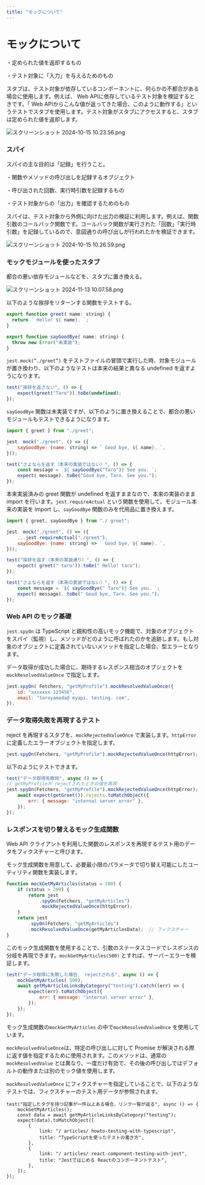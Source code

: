 ```yaml
---
title: "モックについて"
---
```


# モックについて

・定められた値を返却するもの

・テスト対象に「入力」を与えるためのもの

スタブは、テスト対象が依存しているコンポーネントに、何らかの不都合がある場合に使用します。例えば、 Web APIに依存しているテスト対象を検証するときです。「 Web APIからこんな値が返ってきた場合、このように動作する」というテストでスタブを使用します。テスト対象がスタブにアクセスすると、スタブは定められた値を返却します。

![スクリーンショット 2024-10-15 10.23.56.png](https://prod-files-secure.s3.us-west-2.amazonaws.com/4fc61ac9-b4cf-4a6f-b4b2-c624a50e6c56/ca8c1728-5dc8-4b36-bcca-4d063739a480/%E3%82%B9%E3%82%AF%E3%83%AA%E3%83%BC%E3%83%B3%E3%82%B7%E3%83%A7%E3%83%83%E3%83%88_2024-10-15_10.23.56.png)

### スパイ

スパイの主な目的は「記録」を行うこと。

・関数やメソッドの呼び出しを記録するオブジェクト

・呼び出された回数、実行時引数を記録するもの

・テスト対象からの「出力」を確認するためのもの 　

スパイは、テスト対象から外側に向けた出力の検証に利用します。例えば、関数引数のコールバック関数です。コールバック関数が実行された「回数」「実行時引数」を記録しているので、意図通りの呼び出しが行われたかを検証できます。

![スクリーンショット 2024-10-15 10.26.59.png](https://prod-files-secure.s3.us-west-2.amazonaws.com/4fc61ac9-b4cf-4a6f-b4b2-c624a50e6c56/00f850d4-d6a4-411f-b9ab-a465b11a1d2e/%E3%82%B9%E3%82%AF%E3%83%AA%E3%83%BC%E3%83%B3%E3%82%B7%E3%83%A7%E3%83%83%E3%83%88_2024-10-15_10.26.59.png)

### モックモジュールを使ったスタブ

都合の悪い依存モジュールなどを、スタブに置き換える。

![スクリーンショット 2024-11-13 10.07.58.png](https://prod-files-secure.s3.us-west-2.amazonaws.com/4fc61ac9-b4cf-4a6f-b4b2-c624a50e6c56/1feffa6d-a5b5-4dd3-87df-12015fd60993/%E3%82%B9%E3%82%AF%E3%83%AA%E3%83%BC%E3%83%B3%E3%82%B7%E3%83%A7%E3%83%83%E3%83%88_2024-11-13_10.07.58.png)

以下のような挨拶をリターンする関数をテストする。

```jsx
export function greet( name: string) {
  return ` Hello! ${ name}. `; 
} 

export function sayGoodBye( name: string) {
  throw new Error("未実装"); 
}
```

`jest.mock(”./greet”)` をテストファイルの冒頭で実行した時、対象モジュールが置き換わり、以下のようなテストは本来の結果と異なる undefined を返すようになります。

```jsx
test("挨拶を返さない", () => {
	expect(greet("Taro")).toBe(undefined);
});
```

`sayGoodBye` 関数は未実装ですが、以下のように置き換えることで、都合の悪いモジュールもテストできるようになります。

```jsx
import { greet } from "./greet"; 

jest. mock("./greet", () => ({
	sayGoodBye: (name: string) => ` Good bye, ${ name}. `,
})); 

test("さよならを返す（本来の実装ではない）", () => { 
	const message = `${ sayGoodBye("Taro")} See you. `; 
	expect( message). toBe("Good bye, Taro. See you."); 
});
```

本来実装済みの greet 関数が undefined を返すままなので、本来の実装のまま import を行います。`jest.requireActual` という関数を使用して、モジュール本来の実装を import し、`sayGoodBye` 関数のみを代用品に置き換えます。

```jsx
import { greet, sayGoodBye } from "./ greet"; 

jest. mock("./greet", () => ({
	...jest.requireActual("./greet"),
	sayGoodBye: (name: string) => ` Good bye, ${ name}. `,
})); 

test("挨拶を返す（本来の実装通り）", () => { 
	expect( greet(" taro")).toBe(" Hello! taro"); 
}); 

test("さよならを返す（本来の実装ではない）", () => { 
	const message = `${ sayGoodBye(" Taro")} See you. `; 
	expect( message). toBe(" Good bye, Taro. See you."); 
});
```

### Web API のモック基礎

`jest.spyOn` は TypeScript と親和性の高いモック機能で、対象のオブジェクトをスパイ（監視）し、メソッドがどのように呼ばれたのかを追跡します。もし対象のオブジェクトに定義されていないメソッドを指定した場合、型エラーとなります。

データ取得が成功した場合に、期待するレスポンス相当のオブジェクトを `mockResolvedValueOnce` で指定します。

```jsx
jest.spyOn( Fetchers, "getMyProfile").mockResolvedValueOnce({
	id: "xxxxxxx-123456", 
	email: "taroyamada@ myapi. testing. com", 
});
```

### データ取得失敗を再現するテスト

reject を再現するスタブを、`mockRejectedValueOnce` で実装します。`httpError` に定義したエラーオブジェクトを指定します。

```jsx
jest.spyOn(Fetchers, "getMyProfile").mockRejectedValueOnce(httpError);
```

以下のようにテストできます。

```jsx
test("データ取得失敗時", async () => { 
// getMyProfileが rejectされたときの値を再現 
jest.spyOn(Fetchers, "getMyProfile").mockRejectedValueOnce(httpError); 
	await expect(getGreet()).rejects.toMatchObject({
		err: { message: "internal server error" },
	});
});
```

### レスポンスを切り替えるモック生成関数

Web API クライアントを利用した関数のレスポンスを再現するテスト用のデータをフィクスチャーと呼びます。

モック生成関数を用意して、必要最小限のパラメータで切り替え可能にしたユーティリティ関数を実装します。

```jsx
function mockGetMyArticles(status = 200) { 
	if (status > 299) { 
		return jest
			.spyOn(Fetchers, "getMyArticles")
			.mockRejectedValueOnce(httpError); 
	} 
	return jest 
		.spyOn(Fetchers, "getMyArticles") 
		.mockResolvedValueOnce(getMyArticlesData);  // フィクスチャー
}
```

このモック生成関数を使用することで、引数のステータスコードでレスポンスの分岐を再現できます。`mockGetMyArticles(500)` とすれば、サーバーエラーを検証します。

```jsx
test("データ取得に失敗した場合、 rejectされる", async () => { 
	mockGetMyArticles( 500); 
	await getMyArticleLinksByCategory("testing").catch((err) => {
		expect(err).toMatchObject({ 
			err: { message: "internal server error" }, 
		}); 
	}); 
});
```

モック生成関数の`mockGetMyArticles` の中で`mockResolvedValueOnce` を使用しています。

`mockResolvedValueOnce`は、特定の呼び出しに対して Promise が解決される際に返す値を指定するために使用されます。このメソッドは、通常の `mockResolvedValue` とは異なり、一度だけ有効で、その後の呼び出しではデフォルトの動作または別のモック値を使用します。

`mockResolvedValueOnce` にフィクスチャーを指定していることで、以下のようなテストでは、フィクスチャーのテスト用データが参照されます。

```
test("指定したタグを持つ記事が一件以上ある場合、リンク一覧が返る", async () => { 
	mockGetMyArticles(); 
	const data = await getMyArticleLinksByCategory("testing"); 
	expect(data).toMatchObject([
		{ 
			link: "/ articles/ howto-testing-with-typescript", 
			title: "TypeScriptを使ったテストの書き方", 
		}, 
		{ 
			link: "/ articles/ react-component-testing-with-jest", 
			title: "Jestではじめる Reactのコンポーネントテスト", 
		}, 
	]); 
});
```
